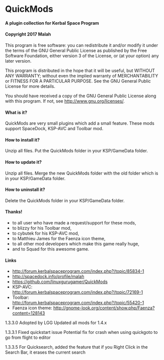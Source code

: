﻿# QuickMods
#### A plugin collection for Kerbal Space Program
#### Copyright 2017 Malah

This program is free software: you can redistribute it and/or modify
it under the terms of the GNU General Public License as published by
the Free Software Foundation, either version 3 of the License, or
(at your option) any later version.

This program is distributed in the hope that it will be useful,
but WITHOUT ANY WARRANTY; without even the implied warranty of
MERCHANTABILITY or FITNESS FOR A PARTICULAR PURPOSE.  See the
GNU General Public License for more details.

You should have received a copy of the GNU General Public License
along with this program.  If not, see <http://www.gnu.org/licenses/>. 


#### What is it?

QuickMods are very small plugins which add a small feature.
These mods support SpaceDock, KSP-AVC and Toolbar mod.

#### How to install it?

Unzip all files. Put the QuickMods folder in your KSP/GameData folder.

#### How to update it?

Unzip all files. Merge the new QuickMods folder with the old folder which is in your KSP/GameData folder.

#### How to uninstall it?

Delete the QuickMods folder in your KSP/GameData folder.

#### Thanks!

* to all user who have made a request/support for these mods,
* to blizzy for his Toolbar mod,
* to cybutek for his KSP-AVC mod,
* to Matthieu James for the Faenza icon theme,
* to all other mod developers which make this game really huge,
* and to Squad for this awesome game.

#### Links

* http://forum.kerbalspaceprogram.com/index.php?/topic/85834-1
* http://spacedock.info/profile/malah
* https://github.com/linuxgurugamer/QuickMods
* KSP-AVC: http://forum.kerbalspaceprogram.com/index.php?/topic/72169-1
* Toolbar: http://forum.kerbalspaceprogram.com/index.php?/topic/55420-1
* Faenza icon theme: http://gnome-look.org/content/show.php/Faenza?content=128143

1.3.3.0
	Adopted by LGG
	Updated all mods for 1.4.x

1.3.3.1
	Fixed quickstart issue
	Potential fix for crash when using quickgoto to go from flight to editor

1.3.3.5
	For Quicksearch, added the feature that if you Right Click in the Search Bar, it erases the current search
